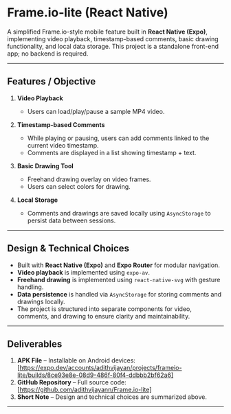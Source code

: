 # Frame.io‑lite (React Native)

A simplified Frame.io-style mobile feature built in **React Native (Expo)**, implementing video playback, timestamp-based comments, basic drawing functionality, and local data storage. This project is a standalone front-end app; no backend is required.

---

## Features / Objective

1. **Video Playback**  
   - Users can load/play/pause a sample MP4 video.  

2. **Timestamp-based Comments**  
   - While playing or pausing, users can add comments linked to the current video timestamp.  
   - Comments are displayed in a list showing timestamp + text.  

3. **Basic Drawing Tool**  
   - Freehand drawing overlay on video frames.  
   - Users can select colors for drawing.  

4. **Local Storage**  
   - Comments and drawings are saved locally using `AsyncStorage` to persist data between sessions.  

---

## Design & Technical Choices

- Built with **React Native (Expo)** and **Expo Router** for modular navigation.  
- **Video playback** is implemented using `expo-av`.  
- **Freehand drawing** is implemented using `react-native-svg` with gesture handling.  
- **Data persistence** is handled via `AsyncStorage` for storing comments and drawings locally.  
- The project is structured into separate components for video, comments, and drawing to ensure clarity and maintainability.  

---

## Deliverables

1. **APK File** – Installable on Android devices: [https://expo.dev/accounts/adithvijayan/projects/frameio-lite/builds/8ce93e8e-08d9-486f-80f4-ddbbb2bf62a6] 
2. **GitHub Repository** – Full source code: [https://github.com/adithvijayann/Frame.io-lite] 
3. **Short Note** – Design and technical choices are summarized above.  

---




